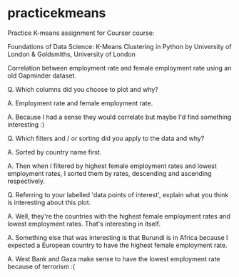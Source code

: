 # practicekmeans

Practice K-means assignment for Courser course: 

Foundations of Data Science: K-Means Clustering in Python by University of London &amp; Goldsmiths, University of London

Correlation between employment rate and female employment rate using an old Gapminder dataset.


Q. Which columns did you choose to plot and why?

A. Employment rate and female employment rate.

A. Because I had a sense they would correlate but maybe I'd find something interesting :)


Q. Which filters and / or sorting did you apply to the data and why?

A. Sorted by country name first.

A. Then when I filtered by highest female employment rates and lowest employment rates, I sorted them by rates, descending and ascending respectively.


Q. Referring to your labelled 'data points of interest', explain what you think is interesting about this plot.

A. Well, they're the countries with the highest female employment rates and lowest employment rates. That's interesting in itself.

A. Something else that was interesting is that Burundi is in Africa because I expected a European country to have the highest female employment rate.

A. West Bank and Gaza make sense to have the lowest employment rate because of terrorism :(

